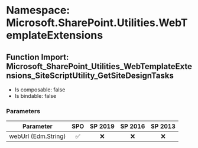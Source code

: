 # Namespace: Microsoft.SharePoint.Utilities.WebTemplateExtensions

## Function Import: Microsoft_SharePoint_Utilities_WebTemplateExtensions_SiteScriptUtility_GetSiteDesignTasks

- Is composable: false
- Is bindable: false

### Parameters

Parameter | SPO | SP 2019 | SP 2016 | SP 2013
----------|:---:|:-------:|:-------:|:-------:
webUrl (Edm.String) | ✅ | ❌ | ❌ | ❌